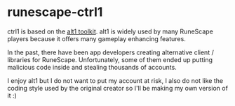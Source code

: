 # runescape-ctrl1
ctrl1 is based on the [alt1 toolkit](https://github.com/skillbert/alt1).
alt1 is widely used by many RuneScape players because it offers many gameplay enhancing features.

In the past, there have been app developers creating alternative client / libraries for RuneScape.
Unfortunately, some of them ended up putting malicious code inside and stealing thousands of accounts.

I enjoy alt1 but I do not want to put my account at risk, I also do not like the coding style used by the original creator so I'll be making my own version of it :) 